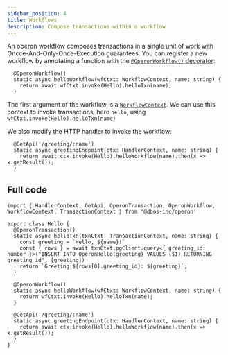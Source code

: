 ```yaml
---
sidebar_position: 4
title: Workflows
description: Compose transactions within a workflow
---
```


An operon workflow composes transactions in a single unit of work with Oncce-And-Only-Once-Execution guarantees.
You can register a new workflow by annotating a function with the [`@OperonWorkflow()` decorator](../api-reference/decorators#operonworkflow):

```tsx
  @OperonWorkflow()
  static async helloWorkflow(wfCtxt: WorkflowContext, name: string) {
	return await wfCtxt.invoke(Hello).helloTxn(name);
  }
```

The first argument of the workflow is a [`WorkflowContext`](../api-reference/contexts#workflowcontext). We can use this context to invoke transactions, here `hello`, using `wfCtxt.invoke(Hello).helloTxn(name)`

We also modify the HTTP handler to invoke the workflow:

```tsx
  @GetApi('/greeting/:name')
  static async greetingEndpoint(ctx: HandlerContext, name: string) {
    return await ctx.invoke(Hello).helloWorkflow(name).then(x => x.getResult());
  }
```

## Full code

```tsx
import { HandlerContext, GetApi, OperonTransaction, OperonWorkflow, WorkflowContext, TransactionContext } from '@dbos-inc/operon'

export class Hello {
  @OperonTransaction()
  static async helloTxn(txnCtxt: TransactionContext, name: string) {
	const greeting = `Hello, ${name}!`
	const { rows } = await txnCtxt.pgClient.query<{ greeting_id: number }>("INSERT INTO OperonHello(greeting) VALUES ($1) RETURNING greeting_id", [greeting])
	return `Greeting ${rows[0].greeting_id}: ${greeting}`;
  }

  @OperonWorkflow()
  static async helloWorkflow(wfCtxt: WorkflowContext, name: string) {
	return wfCtxt.invoke(Hello).helloTxn(name);
  }

  @GetApi('/greeting/:name')
  static async greetingEndpoint(ctx: HandlerContext, name: string) {
    return await ctx.invoke(Hello).helloWorkflow(name).then(x => x.getResult());
  }
}
```
